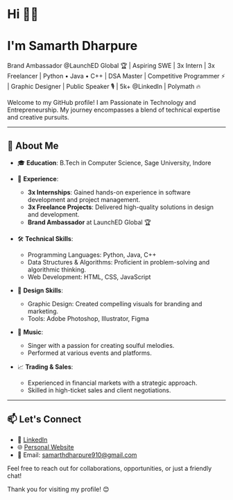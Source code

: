 # Hi 👋🏻
# I'm Samarth Dharpure

Brand Ambassador @LaunchED Global 🏆 | Aspiring SWE | 3x Intern | 3x Freelancer | Python • Java • C++ | DSA Master | Competitive Programmer ⚡ | Graphic Designer | Public Speaker 🎙️ | 5k+ @LinkedIn | Polymath 🔥

Welcome to my GitHub profile! I am Passionate in Technology and Entrepreneurship. My journey encompasses a blend of technical expertise and creative pursuits.

---

## 🚀 About Me

- 🎓 **Education**: B.Tech in Computer Science, Sage University, Indore
  
- 💼 **Experience**:
  - **3x Internships**: Gained hands-on experience in software development and project management.
  - **3x Freelance Projects**: Delivered high-quality solutions in design and development.
  - **Brand Ambassador** at LaunchED Global 🏆
    
- 🛠️ **Technical Skills**:
  - Programming Languages: Python, Java, C++
  - Data Structures & Algorithms: Proficient in problem-solving and algorithmic thinking.
  - Web Development: HTML, CSS, JavaScript
    
- 🎨 **Design Skills**:
  - Graphic Design: Created compelling visuals for branding and marketing.
  - Tools: Adobe Photoshop, Illustrator, Figma
    
- 🎤 **Music**:
  - Singer with a passion for creating soulful melodies.
  - Performed at various events and platforms.
    
- 📈 **Trading & Sales**:
  - Experienced in financial markets with a strategic approach.
  - Skilled in high-ticket sales and client negotiations.

---

## 📫 Let's Connect

- 🔗 [LinkedIn](https://www.linkedin.com/in/samarth-dharpure-88a10b248)
- 🌐 [Personal Website](https://samarth-dharpure-1.jimdosite.com)
- 📧 Email: samarthdharpure910@gmail.com

Feel free to reach out for collaborations, opportunities, or just a friendly chat!

Thank you for visiting my profile! 😊
